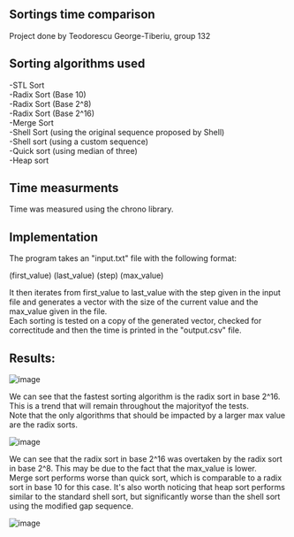 ## Sortings time comparison
Project done by Teodorescu George-Tiberiu, group 132

## Sorting algorithms used
-STL Sort  
-Radix Sort (Base 10)  
-Radix Sort (Base 2^8)  
-Radix Sort (Base 2^16)  
-Merge Sort  
-Shell Sort (using the original sequence proposed by Shell)  
-Shell sort (using a custom sequence)  
-Quick sort (using median of three)  
-Heap sort  

## Time measurments
Time was measured using the chrono library.

## Implementation
The program takes an "input.txt" file with the following format:  
  
(first_value) (last_value) (step) (max_value)  
  
It then iterates from first_value to last_value with the step given in the input file and generates a vector with the size of the current value and the max_value given in the file.  
Each sorting is tested on a copy of the generated vector, checked for correctitude and then the time is printed in the "output.csv" file.  
  
## Results:
![image](https://github.com/TgeorgeT/SortingsComparison/blob/main/Number%20of%20Values_10%5E3-10%5E5%2C%20Max%20Value_%2010%5E8%2C%20Step_%2010%5E3.png)  

We can see that the fastest sorting algorithm is the radix sort in base 2^16. This is a trend that will remain throughout the majorityof the tests.  
Note that the only algorithms that should be impacted by a larger max value are the radix sorts.



![image](https://github.com/TgeorgeT/SortingsComparison/blob/main/Number%20of%20Values_%2010%5E4-2_10%5E6%2C%20Max%20Value_%2010%5E6%2C%20Step_%2010%5E4.png)

We can see that the radix sort in base 2^16 was overtaken by the radix sort in base 2^8. This may be due to the fact that the max_value is lower.  
Merge sort performs worse than quick sort, which is comparable to a radix sort in base 10 for this case.
It's also worth noticing that heap sort performs similar to the standard shell sort, but significantly worse than the shell sort using the modified gap sequence.

![image](https://github.com/TgeorgeT/SortingsComparison/blob/main/Number%20of%20Values_%2010%5E7-2.5_10%5E7%2C%20Max%20Value_%2010%5E16%2C%20Step_10%5E6.png)

